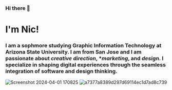 ### Hi there 👋
# I'm Nic! 
### I am a sophmore studying Graphic Information Technology at Arizona State University. I am from San Jose and I am passionate about *creative direction*, **marketing*, and *design*. I specialize in shaping digital experiences through the seamless integration of software and design thinking.
![Screenshot 2024-04-01 170825](https://github.com/nicgarciai/nicgarciai/assets/156730984/49d44a68-0a64-4900-a4b8-d7fa3cee1495)
![a7377a8389d297d69114ec1d7ad8c739](https://github.com/nicgarciai/nicgarciai/assets/156730984/b9b42f84-5c8f-4b2f-abe9-d61f070ea75f)

<!--
**nicgarciai/nicgarciai** is a ✨ _special_ ✨ repository because its `README.md` (this file) appears on your GitHub profile.

Here are some ideas to get you started:

- 🔭 I’m currently working on ...
- 🌱 I’m currently learning ...
- 👯 I’m looking to collaborate on ...
- 🤔 I’m looking for help with ...
- 💬 Ask me about ...
- 📫 How to reach me: ...
- 😄 Pronouns: ...
- ⚡ Fun fact: ...
-->
